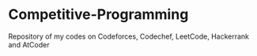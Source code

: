 # Competitive-Programming
Repository of my codes on Codeforces, Codechef, LeetCode, Hackerrank and AtCoder
